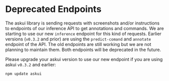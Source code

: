 # Deprecated Endpoints

The askui library is sending requests with screenshots and/or instructions
to endpoints of our inference API to get annotations and commands.
We are starting to use our new `inference` endpoint for this kind of requests.
Earlier versions (`v0.3.2` and prior) are using the `predict-comand` and `annotate` endpoint
of the API.
The old endpoints are still working but we are not planning to maintain them.
Both endpoints will be deprecated in the future.

Please upgrade your askui version to use our new endpoint if you are using askui `v0.3.2` and earlier:

```shell
npm update askui
```